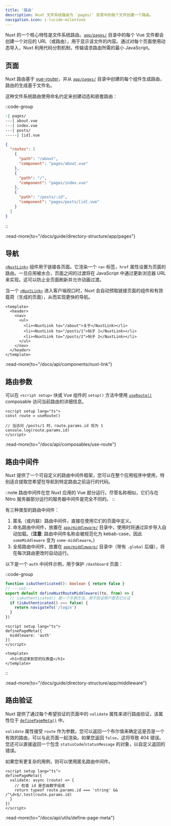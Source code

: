 ```yaml
---
title: '路由'
description: Nuxt 文件系统路由为 `pages/` 目录中的每个文件创建一个路由。
navigation.icon: i-lucide-milestone
---
```


Nuxt 的一个核心特性是文件系统路由。[`app/pages/`](/docs/guide/directory-structure/app/pages) 目录中的每个 Vue 文件都会创建一个对应的 URL（或路由），用于显示该文件的内容。通过对每个页面使用动态导入，Nuxt 利用代码分割机制，传输请求路由所需的最小 JavaScript。

## 页面

Nuxt 路由基于 [vue-router](https://router.vuejs.org)，并从 [`app/pages/`](/docs/guide/directory-structure/app/pages) 目录中创建的每个组件生成路由，路由的生成基于文件名。

这种文件系统路由使用命名约定来创建动态和嵌套路由：

::code-group

```bash [目录结构]
-| pages/
---| about.vue
---| index.vue
---| posts/
-----| [id].vue
```

```json [生成的路由文件]
{
  "routes": [
    {
      "path": "/about",
      "component": "pages/about.vue"
    },
    {
      "path": "/",
      "component": "pages/index.vue"
    },
    {
      "path": "/posts/:id",
      "component": "pages/posts/[id].vue"
    }
  ]
}
```

::

:read-more{to="/docs/guide/directory-structure/app/pages"}

## 导航

[`<NuxtLink>`](/docs/api/components/nuxt-link) 组件用于链接各页面。它渲染一个 `<a>` 标签，`href` 属性设置为页面的路由。一旦应用被水合，页面之间的过渡将在 JavaScript 中通过更新浏览器 URL 来实现。这可以防止全页面刷新并允许动画过渡。

当一个 [`<NuxtLink>`](/docs/api/components/nuxt-link) 进入客户端视口时，Nuxt 会自动预取链接页面的组件和有效载荷（生成的页面），从而实现更快的导航。

```vue [app/pages/index.vue]
<template>
  <header>
    <nav>
      <ul>
        <li><NuxtLink to="/about">关于</NuxtLink></li>
        <li><NuxtLink to="/posts/1">帖子 1</NuxtLink></li>
        <li><NuxtLink to="/posts/2">帖子 2</NuxtLink></li>
      </ul>
    </nav>
  </header>
</template>
```

:read-more{to="/docs/api/components/nuxt-link"}

## 路由参数

可以在 `<script setup>` 块或 Vue 组件的 `setup()` 方法中使用 [`useRoute()`](/docs/api/composables/use-route) composable 访问当前路由的详细信息。

```vue twoslash [pages/posts/[id\\].vue]
<script setup lang="ts">
const route = useRoute()

// 当访问 /posts/1 时，route.params.id 将为 1
console.log(route.params.id)
</script>
```

:read-more{to="/docs/api/composables/use-route"}

## 路由中间件

Nuxt 提供了一个可自定义的路由中间件框架，您可以在整个应用程序中使用，特别适合提取您希望在导航到特定路由之前运行的代码。

::note
路由中间件在您 Nuxt 应用的 Vue 部分运行。尽管名称相似，它们与在 Nitro 服务器部分运行的服务器中间件是完全不同的。
::

有三种类型的路由中间件：

1. 匿名（或内联）路由中间件，直接在使用它们的页面中定义。
2. 命名路由中间件，放置在 [`app/middleware/`](/docs/guide/directory-structure/app/middleware) 目录中，使用时将通过异步导入自动加载。(**注意**: 路由中间件名称会被规范化为 kebab-case，因此 `someMiddleware` 变为 `some-middleware`。)
3. 全局路由中间件，放置在 [`app/middleware/`](/docs/guide/directory-structure/app/middleware) 目录中（带有 `.global` 后缀），将在每次路由更改时自动运行。

以下是一个 `auth` 中间件示例，用于保护 `/dashboard` 页面：

::code-group

```ts twoslash [middleware/auth.ts]
function isAuthenticated(): boolean { return false }
// ---cut---
export default defineNuxtRouteMiddleware((to, from) => {
  // isAuthenticated() 是一个示例方法，用于验证用户是否已认证
  if (isAuthenticated() === false) {
    return navigateTo('/login')
  }
})
```

```vue twoslash [pages/dashboard.vue]
<script setup lang="ts">
definePageMeta({
  middleware: 'auth'
})
</script>

<template>
  <h1>欢迎来到您的仪表盘</h1>
</template>
```

::

:read-more{to="/docs/guide/directory-structure/app/middleware"}

## 路由验证

Nuxt 提供了通过每个希望验证的页面中的 `validate` 属性来进行路由验证，该属性位于 [`definePageMeta()`](/docs/api/utils/define-page-meta) 中。

`validate` 属性接受 `route` 作为参数。您可以返回一个布尔值来确定这是否是一个有效的路由，可以与此页面一起渲染。如果您返回 `false`，这将导致 404 错误。您还可以直接返回一个包含 `statusCode`/`statusMessage` 的对象，以自定义返回的错误。

如果您有更复杂的用例，则可以使用匿名路由中间件。

```vue twoslash [pages/posts/[id\\].vue]
<script setup lang="ts">
definePageMeta({
  validate: async (route) => {
    // 检查 id 是否由数字组成
    return typeof route.params.id === 'string' && /^\d+$/.test(route.params.id)
  }
})
</script>
```

:read-more{to="/docs/api/utils/define-page-meta"}
